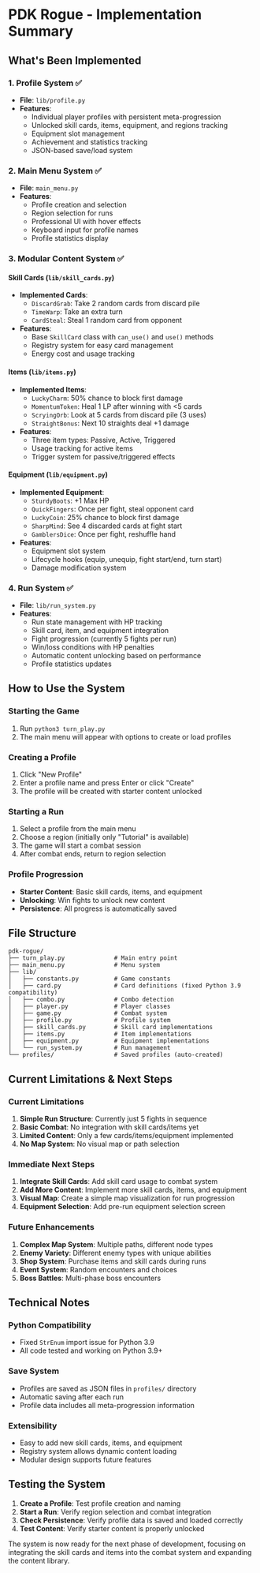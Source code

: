 # PDK Rogue - Implementation Summary

## What's Been Implemented

### 1. Profile System ✅
- **File**: `lib/profile.py`
- **Features**:
  - Individual player profiles with persistent meta-progression
  - Unlocked skill cards, items, equipment, and regions tracking
  - Equipment slot management
  - Achievement and statistics tracking
  - JSON-based save/load system

### 2. Main Menu System ✅
- **File**: `main_menu.py`
- **Features**:
  - Profile creation and selection
  - Region selection for runs
  - Professional UI with hover effects
  - Keyboard input for profile names
  - Profile statistics display

### 3. Modular Content System ✅

#### Skill Cards (`lib/skill_cards.py`)
- **Implemented Cards**:
  - `DiscardGrab`: Take 2 random cards from discard pile
  - `TimeWarp`: Take an extra turn
  - `CardSteal`: Steal 1 random card from opponent
- **Features**:
  - Base `SkillCard` class with `can_use()` and `use()` methods
  - Registry system for easy card management
  - Energy cost and usage tracking

#### Items (`lib/items.py`)
- **Implemented Items**:
  - `LuckyCharm`: 50% chance to block first damage
  - `MomentumToken`: Heal 1 LP after winning with <5 cards
  - `ScryingOrb`: Look at 5 cards from discard pile (3 uses)
  - `StraightBonus`: Next 10 straights deal +1 damage
- **Features**:
  - Three item types: Passive, Active, Triggered
  - Usage tracking for active items
  - Trigger system for passive/triggered effects

#### Equipment (`lib/equipment.py`)
- **Implemented Equipment**:
  - `SturdyBoots`: +1 Max HP
  - `QuickFingers`: Once per fight, steal opponent card
  - `LuckyCoin`: 25% chance to block first damage
  - `SharpMind`: See 4 discarded cards at fight start
  - `GamblersDice`: Once per fight, reshuffle hand
- **Features**:
  - Equipment slot system
  - Lifecycle hooks (equip, unequip, fight start/end, turn start)
  - Damage modification system

### 4. Run System ✅
- **File**: `lib/run_system.py`
- **Features**:
  - Run state management with HP tracking
  - Skill card, item, and equipment integration
  - Fight progression (currently 5 fights per run)
  - Win/loss conditions with HP penalties
  - Automatic content unlocking based on performance
  - Profile statistics updates

## How to Use the System

### Starting the Game
1. Run `python3 turn_play.py`
2. The main menu will appear with options to create or load profiles

### Creating a Profile
1. Click "New Profile"
2. Enter a profile name and press Enter or click "Create"
3. The profile will be created with starter content unlocked

### Starting a Run
1. Select a profile from the main menu
2. Choose a region (initially only "Tutorial" is available)
3. The game will start a combat session
4. After combat ends, return to region selection

### Profile Progression
- **Starter Content**: Basic skill cards, items, and equipment
- **Unlocking**: Win fights to unlock new content
- **Persistence**: All progress is automatically saved

## File Structure

```
pdk-rogue/
├── turn_play.py              # Main entry point
├── main_menu.py              # Menu system
├── lib/
│   ├── constants.py          # Game constants
│   ├── card.py               # Card definitions (fixed Python 3.9 compatibility)
│   ├── combo.py              # Combo detection
│   ├── player.py             # Player classes
│   ├── game.py               # Combat system
│   ├── profile.py            # Profile system
│   ├── skill_cards.py        # Skill card implementations
│   ├── items.py              # Item implementations
│   ├── equipment.py          # Equipment implementations
│   └── run_system.py         # Run management
└── profiles/                 # Saved profiles (auto-created)
```

## Current Limitations & Next Steps

### Current Limitations
1. **Simple Run Structure**: Currently just 5 fights in sequence
2. **Basic Combat**: No integration with skill cards/items yet
3. **Limited Content**: Only a few cards/items/equipment implemented
4. **No Map System**: No visual map or path selection

### Immediate Next Steps
1. **Integrate Skill Cards**: Add skill card usage to combat system
2. **Add More Content**: Implement more skill cards, items, and equipment
3. **Visual Map**: Create a simple map visualization for run progression
4. **Equipment Selection**: Add pre-run equipment selection screen

### Future Enhancements
1. **Complex Map System**: Multiple paths, different node types
2. **Enemy Variety**: Different enemy types with unique abilities
3. **Shop System**: Purchase items and skill cards during runs
4. **Event System**: Random encounters and choices
5. **Boss Battles**: Multi-phase boss encounters

## Technical Notes

### Python Compatibility
- Fixed `StrEnum` import issue for Python 3.9
- All code tested and working on Python 3.9+

### Save System
- Profiles are saved as JSON files in `profiles/` directory
- Automatic saving after each run
- Profile data includes all meta-progression information

### Extensibility
- Easy to add new skill cards, items, and equipment
- Registry system allows dynamic content loading
- Modular design supports future features

## Testing the System

1. **Create a Profile**: Test profile creation and naming
2. **Start a Run**: Verify region selection and combat integration
3. **Check Persistence**: Verify profile data is saved and loaded correctly
4. **Test Content**: Verify starter content is properly unlocked

The system is now ready for the next phase of development, focusing on integrating the skill cards and items into the combat system and expanding the content library. 
